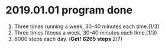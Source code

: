 # 2019.01.01 program done


 
1. Three times running a week, 30-40 minutes each time.(1/3)
2. Three times fitness a week, 30-40 minutes each time.(1/3)
3. 6000 steps each day. (**Get!** **6265 steps** 2/7)
